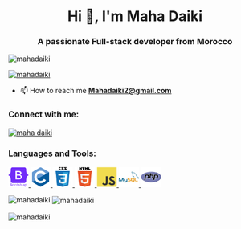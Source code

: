 <h1 align="center">Hi 👋, I'm Maha Daiki</h1>
<h3 align="center">A passionate Full-stack developer from Morocco</h3>
<img align="right" alt="" width="400" sec="[https://i.pinimg.com/originals/72/0c/c4/720cc43d757ee638ad5054a05220fafe.gif](https://64.media.tumblr.com/6b9d5fbcc7d6ebe2c3636ed25a550787/f02e19988b551a66-43/s1280x1920/311bc898f00d0bea349351a7a36333f9f659f645.gifv)" >

<p align="left"> <img src="https://komarev.com/ghpvc/?username=mahadaiki&label=Profile%20views&color=0e75b6&style=flat" alt="mahadaiki" /> </p>

<p align="left"> <a href="https://github.com/ryo-ma/github-profile-trophy"><img src="https://github-profile-trophy.vercel.app/?username=mahadaiki" alt="mahadaiki" /></a> </p>

- 📫 How to reach me **Mahadaiki2@gmail.com**

<h3 align="left">Connect with me:</h3>
<p align="left">
<a href="https://linkedin.com/in/maha daiki" target="blank"><img align="center" src="https://raw.githubusercontent.com/rahuldkjain/github-profile-readme-generator/master/src/images/icons/Social/linked-in-alt.svg" alt="maha daiki" height="30" width="40" /></a>
</p>

<h3 align="left">Languages and Tools:</h3>
<p align="left"> <a href="https://getbootstrap.com" target="_blank" rel="noreferrer"> <img src="https://raw.githubusercontent.com/devicons/devicon/master/icons/bootstrap/bootstrap-plain-wordmark.svg" alt="bootstrap" width="40" height="40"/> </a> <a href="https://www.cprogramming.com/" target="_blank" rel="noreferrer"> <img src="https://raw.githubusercontent.com/devicons/devicon/master/icons/c/c-original.svg" alt="c" width="40" height="40"/> </a> <a href="https://www.w3schools.com/css/" target="_blank" rel="noreferrer"> <img src="https://raw.githubusercontent.com/devicons/devicon/master/icons/css3/css3-original-wordmark.svg" alt="css3" width="40" height="40"/> </a> <a href="https://www.w3.org/html/" target="_blank" rel="noreferrer"> <img src="https://raw.githubusercontent.com/devicons/devicon/master/icons/html5/html5-original-wordmark.svg" alt="html5" width="40" height="40"/> </a> <a href="https://developer.mozilla.org/en-US/docs/Web/JavaScript" target="_blank" rel="noreferrer"> <img src="https://raw.githubusercontent.com/devicons/devicon/master/icons/javascript/javascript-original.svg" alt="javascript" width="40" height="40"/> </a> <a href="https://www.mysql.com/" target="_blank" rel="noreferrer"> <img src="https://raw.githubusercontent.com/devicons/devicon/master/icons/mysql/mysql-original-wordmark.svg" alt="mysql" width="40" height="40"/> </a> <a href="https://www.php.net" target="_blank" rel="noreferrer"> <img src="https://raw.githubusercontent.com/devicons/devicon/master/icons/php/php-original.svg" alt="php" width="40" height="40"/> </a> </p>

<p><img align="left" src="https://github-readme-stats.vercel.app/api/top-langs?username=mahadaiki&show_icons=true&locale=en&layout=compact" alt="mahadaiki" /></p>

<p>&nbsp;<img align="center" src="https://github-readme-stats.vercel.app/api?username=mahadaiki&show_icons=true&locale=en" alt="mahadaiki" /></p>

<p><img align="center" src="https://github-readme-streak-stats.herokuapp.com/?user=mahadaiki&" alt="mahadaiki" /></p>
